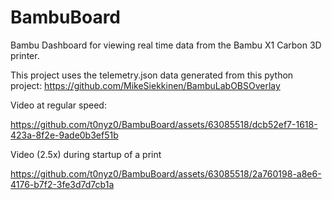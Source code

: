 # BambuBoard
Bambu Dashboard for viewing real time data from the Bambu X1 Carbon 3D printer.

This project uses the telemetry.json data generated from this python project:
https://github.com/MikeSiekkinen/BambuLabOBSOverlay

Video at regular speed:

https://github.com/t0nyz0/BambuBoard/assets/63085518/dcb52ef7-1618-423a-8f2e-9ade0b3ef51b

Video (2.5x) during startup of a print

https://github.com/t0nyz0/BambuBoard/assets/63085518/2a760198-a8e6-4176-b7f2-3fe3d7d7cb1a

